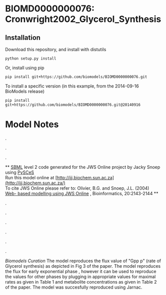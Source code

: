 # BIOMD0000000076: Cronwright2002_Glycerol_Synthesis

## Installation

Download this repository, and install with distutils

`python setup.py install`

Or, install using pip

`pip install git+https://github.com/biomodels/BIOMD0000000076.git`

To install a specific version (in this example, from the 2014-09-16 BioModels release)

`pip install git+https://github.com/biomodels/BIOMD0000000076.git@20140916`


# Model Notes


.

.

.

** [SBML](http://www.sbml.org/) level 2 code generated for the JWS Online project by Jacky Snoep using [PySCeS](http://pysces.sourceforge.net/)   
Run this model online at
[http://jjj.biochem.sun.ac.za](http://jjj.biochem.sun.ac.za/)  
To cite JWS Online please refer to: Olivier, B.G. and Snoep, J.L. (2004) [Web-
based modelling using JWS
Online](http://bioinformatics.oupjournals.org/cgi/content/abstract/20/13/2143)
, Bioinformatics, 20:2143-2144 **

.

.

.

.

.

.

_Biomodels Curation_ The model reproduces the flux value of "Gpp p" (rate of
Glycerol synthesis) as depicted in Fig 3 of the paper. The model reproduces
the flux for early exponential phase , however it can be used to reproduce the
values for other phases by plugging in appropriate values for maximal rates as
given in Table 1 and metabolite concentrations as given in Table 2 of the
paper. The model was succesfully reproduced using Jarnac.


